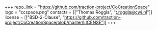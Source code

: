 +++
repo_link = "https://github.com/traction-project/CoCreationSpace"
logo = "ccspace.png"
contacts = [["Thomas Röggla", "t.roggla@cwi.nl"]]
license = [["BSD-2-Clause", "https://github.com/traction-project/CoCreationSpace/blob/master/LICENSE"]]
+++

